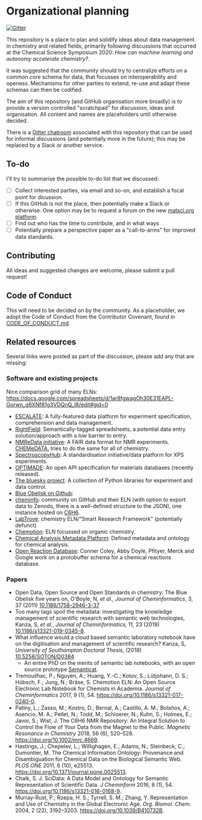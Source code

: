 # Organizational planning

[![Gitter](https://img.shields.io/gitter/room/neo-chem/org)](https://gitter.im/neo-chem-organising/community)

This repository is a place to plan and solidify ideas about data management in chemistry and related fields, primarily following discussions that occurred at the Chemical Science Symposium 2020: _How can machine learning and autonomy accelerate chemistry?_.

It was suggested that the community should try to centralize efforts on a common core schema for data, that focusses on interoperability and openess. Mechanisms for other parties to extend, re-use and adapt these schemas can then be codified.

The aim of this repository (and GitHub organisation more broadly) is to provide a version controlled "scratchpad" for discussion, ideas and organisation.
All content and names are placeholders until otherwise decided.

There is a [Gitter chatroom](https://gitter.im/neo-chem-organising/community) associated with this repository that can be used for informal discussions (and potentially more in the future); this may be replaced by a Slack or another service.

## To-do

I'll try to summarise the possible to-do list that we discussed:

- [ ] Collect interested parties, via email and so-on, and establish a focal point for dicussion.
- [ ] If this GitHub is not the place, then potentially make a Slack or otherwise. One option may be to request a forum on the new [matsci.org platform](https://matsci.org/).
- [ ] Find out who has the time to contribute, and in what ways
- [ ] Potentially prepare a perspective paper as a "call-to-arms" for improved data standards.

## Contributing

All ideas and suggested changes are welcome, please submit a pull request!

## Code of Conduct

This will need to be decided on by the community. As a placeholder, we adopt the Code of Conduct from the Contributor Covenant, found in [CODE_OF_CONDUCT.md](CODE_OF_CONDUCT.md).

## Related resources

Several links were posted as part of the discussion, please add any that are missing:

### Software and existing projects

Nice comparison grid of many ELNs: https://docs.google.com/spreadsheets/d/1ar8fgwagOh30E31EAPL-Gorwn_g6XNf81g3VDQnQ_I8/edit#gid=0

- [ESCALATE](https://github.com/darkreactions/ESCALATE/): A fully-featured data platform for experiment specification, comprehension and data management.
- [RightField](https://rightfield.org.uk/): Semantically-tagged spreadsheets, a potential data entry solution/approach with a low barrier to entry.
- [NMReData initiative](http://nmredata.org/): A FAIR data format for NMR experiments. [CHEMeDATA.](https://github.com/CHEMeDATA) tries to do the same for all of chemistry.
- [SpectroscopyHub](https://spectroscopyhub.com/): A standardisation initiative/data platform for XPS experiments.
- [OPTIMADE](https://optimade.org): An open API specification for materials databases (recently released).
- [The bluesky project](https://blueskyproject.io/): A collection of Python libraries for experiment and data control.
- [Blue Obelisk on Github](https://blueobelisk.github.io/):
- [cheminfo](https://github.com/cheminfo): community on GitHub and their ELN (with option to export data to Zenodo, there is a well-defined structure to the JSON), one instance hosted on [C6H6](https://www.c6h6.org/).
- [LabTrove](http://labtrove.org/about/): chemistry ELN/"Smart Research Framework" (potentially defunct)
- [Chemotion](https://chemotion.net/): ELN focussed on organic chemistry.
- [Chemical Analysis Metadata Platform](http://champ-project.org/): Defined metadata and ontology for chemical analysis.
- [Open Reaction Database](https://github.com/Open-Reaction-Database): Conner Coley, Abby Doyle, Pfityer, Merck and Google work on a protobuffer schema for a chemical reactions database.

### Papers

- Open Data, Open Source and Open Standards in chemistry: The Blue Obelisk five years on, O'Boyle, N, _et al._, _Journal of Cheminformatics_, 3, 37 (2011) [10.1186/1758-2946-3-37](https://dx.doi.org/10.1186/1758-2946-3-37)
- Too many tags spoil the metadata: investigating the knowledge management of scientific research with semantic web technologies, Kanza, S, _et al._, _Journal of Cheminformatics_, 11, 23 (2019) [10.1186/s13321-019-0345-8](https://dx.doi.org/10.1186/s13321-019-0345-8).
- What influence would a cloud based semantic laboratory notebook have on the digitisation and management of scientific research? Kanza, S, _University of Southampton Doctoral Thesis_, (2018) [10.5258/SOTON/D0384](http://dx.doi.org/10.5258/SOTON/D0384)
  - An entire PhD on the merits of semantic lab notebooks, with an open source prototype [Semanticat](https://github.com/samikanza/semanti-cat).
- Tremouilhac, P.; Nguyen, A.; Huang, Y.-C.; Kotov, S.; Lütjohann, D. S.; Hübsch, F.; Jung, N.; Bräse, S. Chemotion ELN: An Open Source Electronic Lab Notebook for Chemists in Academia. _Journal of Cheminformatics_ 2017, 9 (1), 54. https://doi.org/10.1186/s13321-017-0240-0.
- Patiny, L.; Zasso, M.; Kostro, D.; Bernal, A.; Castillo, A. M.; Bolaños, A.; Asencio, M. A.; Pellet, N.; Todd, M.; Schloerer, N.; Kuhn, S.; Holmes, E.; Javor, S.; Wist, J. The C6H6 NMR Repository: An Integral Solution to Control the Flow of Your Data from the Magnet to the Public. _Magnetic Resonance in Chemistry_ 2018, 56 (6), 520–528. https://doi.org/10.1002/mrc.4669.
- Hastings, J.; Chepelev, L.; Willighagen, E.; Adams, N.; Steinbeck, C.; Dumontier, M. The Chemical Information Ontology: Provenance and Disambiguation for Chemical Data on the Biological Semantic Web. _PLOS ONE_ 2011, 6 (10), e25513. https://doi.org/10.1371/journal.pone.0025513.
- Chalk, S. J. SciData: A Data Model and Ontology for Semantic Representation of Scientific Data. _J Cheminform_ 2016, 8 (1), 54. https://doi.org/10.1186/s13321-016-0168-9.
- Murray-Rust, P.; Rzepa, H. S.; Tyrrell, S. M.; Zhang, Y. Representation and Use of Chemistry in the Global Electronic Age. _Org. Biomol. Chem._ 2004, 2 (22), 3192–3203. https://doi.org/10.1039/B410732B.
